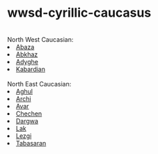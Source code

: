 # wwsd-cyrillic-caucasus

<br>
North West Caucasian:
<li><a href='./abq.csv'>Abaza</a></li>
<li><a href='./abk.csv'>Abkhaz</a></li>
<li><a href='./ady.csv'>Adyghe</a></li>
<li><a href='./kbd.csv'>Kabardian</a></li>
<br>
North East Caucasian: 
<li><a href='./agx.csv'>Aghul</a></li>
<li><a href='./aqc.csv'>Archi</a></li>
<li><a href='./ava.csv'>Avar</a></li>
<li><a href='./che.csv'>Chechen</a></li>
<li><a href='./dar.csv'>Dargwa</a></li>
<li><a href='./lbe.csv'>Lak</a></li>
<li><a href='./lez.csv'>Lezgi</a></li>
<li><a href='./tab.csv'>Tabasaran</a></li>

